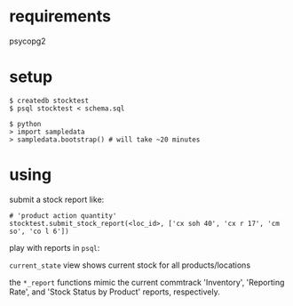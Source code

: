 requirements
============
psycopg2

setup
=====

    $ createdb stocktest
    $ psql stocktest < schema.sql

    $ python
    > import sampledata
    > sampledata.bootstrap() # will take ~20 minutes

using
=====

submit a stock report like:

    # 'product action quantity'
    stocktest.submit_stock_report(<loc_id>, ['cx soh 40', 'cx r 17', 'cm so', 'co l 6']) 

play with reports in `psql`:

`current_state` view shows current stock for all products/locations

the `*_report` functions mimic the current commtrack 'Inventory', 'Reporting Rate', and 'Stock Status by Product' reports, respectively.